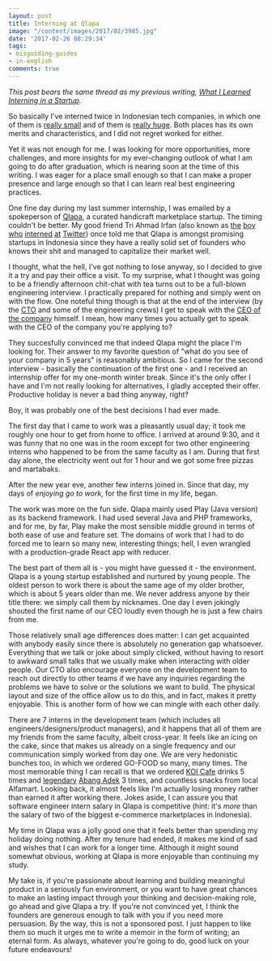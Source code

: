 ```yaml
---
layout: post
title: Interning at Qlapa
image: "/content/images/2017/02/3985.jpg"
date: '2017-02-26 08:29:34'
tags:
- misguiding-guides
- in-english
comments: true
---
```


*This post bears the same thread as my previous writing, [What I Learned Interning in a Startup](/2015/07/26/what-i-learned-interning-in-a-startup.html).*

So basically I've interned twice in Indonesian tech companies, in which one of them is [really small](https://www.trustklik.com/) and of them is [really huge](https://www.traveloka.com/). Both places has its own merits and characteristics, and I did not regret worked for either.

Yet it was not enough for me. I was looking for more opportunities, more challenges, and more insights for my ever-changing outlook of what I am going to do after graduation, which is nearing soon at the time of this writing. I was eager for a place small enough so that I can make a proper presence and large enough so that I can learn real best engineering practices.

One fine day during my last summer internship, I was emailed by a spokeperson of [Qlapa](https://qlapa.com/), a curated handicraft marketplace startup. The timing couldn't be better. My good friend Tri Ahmad Irfan (also known as [the][] [boy][] [who][] [interned][] [at][] [Twitter][]) once told me that Qlapa is amongst promising startups in Indonesia since they have a really solid set of founders who knows their shit and managed to capitalize their market well.

I thought, what the hell, I've got nothing to lose anyway, so I decided to give it a try and pay their office a visit. To my surprise, what I thought was going to be a friendly afternoon chit-chat with tea turns out to be a full-blown engineering interview. I practically prepared for nothing and simply went on with the flow. One noteful thing though is that at the end of the interview (by the [CTO](https://id.linkedin.com/in/fransiskusx) and some of the engineering crews) I get to speak with the [CEO of the company](https://id.linkedin.com/in/bennyfajarai) himself. I mean, how many times you actually get to speak with the CEO of the company you're applying to?

They succesfully convinced me that indeed Qlapa might the place I'm looking for. Their answer to my favorite question of "what do you see of your company in 5 years" is reasonably ambitious. So I came for the second interview - basically the continuation of the first one - and I received an internship offer for my one-month winter break. Since it's the only offer I have and I'm not really looking for alternatives, I gladly accepted their offer. Productive holiday is never a bad thing anyway, right?

Boy, it was probably one of the best decisions I had ever made.

The first day that I came to work was a pleasantly usual day; it took me roughly one hour to get from home to office. I arrived at around 9:30, and it was funny that no one was in the room except for two other engineering interns who happened to be from the same faculty as I am. During that first day alone, the electricity went out for 1 hour and we got some free pizzas and martabaks.

After the new year eve, another few interns joined in. Since that day, my days of *enjoying go to work*, for the first time in my life, began.

The work was more on the fun side. Qlapa mainly used Play (Java version) as its backend framework. I had used several Java and PHP frameworks, and for me, by far, Play make the most sensible middle ground in terms of both ease of use and feature set. The domains of work that I had to do forced me to learn so many new, interesting things; hell, I even wrangled with a production-grade React app with reducer.

The best part of them all is - you might have guessed it - the environment. Qlapa is a young startup established and nurtured by young people. The oldest person to work there is about the same age of my older brother, which is about 5 years older than me. We never address anyone by their title there: we simply call them by nicknames. One day I even jokingly shouted the first name of our CEO loudly even though he is just a few chairs from me.

Those relatively small age differences does matter: I can get acquainted with anybody easily since there is absolutely no generation gap whatsoever. Everything that we talk or joke about simply clicked, without having to resort to awkward small talks that we usually make when interacting with older people. Our CTO also encourage everyone on the development team to reach out directly to other teams if we have any inquiries regarding the problems we have to solve or the solutions we want to build. The physical layout and size of the office allow us to do this, and in fact, makes it pretty enjoyable. This is another form of how we can mingle with each other daily.

There are 7 interns in the development team (which includes all engineers/designers/product managers), and it happens that all of them are my friends from the same faculty, albeit cross-year. It feels like an icing on the cake, since that makes us already on a single frequency and our communication simply worked from day one. We are very hedonistic bunches too, in which we ordered GO-FOOD so many, many times. The most memorable thing I can recall is that we ordered [KOI Cafe](https://www.zomato.com/id/jakarta/koi-cafe-penjaringan/menu) drinks 5 times and [legendary](http://citizen6.liputan6.com/read/2587923/penggila-mie-dunia-kapok-makan-mie-di-warung-indonesia-kenapa) [Abang Adek](https://www.zomato.com/id/jakarta/abang-adek-tomang/menu) 3 times, and countless snacks from local Alfamart. Looking back, it almost feels like I'm actually losing money rather than earned it after working there. Jokes aside, I can assure you that software engineer intern salary in Qlapa is competitive (hint: it's *more* than the salary of two of the biggest e-commerce marketplaces in Indonesia).

My time in Qlapa was a jolly good one that it feels better than spending my holiday doing nothing. After my tenure had ended, it makes me kind of sad and wishes that I can work for a longer time. Although it might sound somewhat obvious, working at Qlapa is more enjoyable than continuing my study.

My take is, if you're passionate about learning and building meaningful product in a seriously fun environment, or you want to have great chances to make an lasting impact through your thinking and decision-making role, go ahead and give Qlapa a try. If you're not convinced yet, I think the founders are generous enough to talk with you if you need more persuasion. By the way, this is not a sponsored post. I just happen to like them so much it urges me to write a memoir in the form of writing; an eternal form. As always, whatever you're going to do, good luck on your future endeavours!

[the]: http://www.youthmanual.com/post/profil/tri-ahmad-irfan-mahasiswa-ilmu-komputer-universitas-indonesia-yang-sukses-magang-di-twitter-amerika-serikat
[boy]: http://sidomi.com/392285/tri-ahmad-irfan-inilah-mahasiswa-ui-yang-magang-di-twitter/
[who]: http://www.solopos.com/2016/10/08/ini-dia-tri-ahmad-irfan-mahasiswa-boyolali-yang-magang-di-twitter-759292
[interned]: https://blog.cozora.com/the-story-of-tri-ahmad-irfan-getting-an-internsip-in-silicon-valley-756c3ed44d29
[at]: https://blog.cozora.com/the-story-of-tri-ahmad-irfan-getting-an-internsip-in-silicon-valley-756c3ed44d29#.al5wiyk96
[Twitter]: http://irfan3.me/